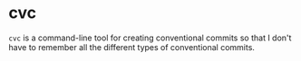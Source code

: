 # cvc

`cvc` is a command-line tool for creating conventional commits so that I don't have to remember all the different types of conventional commits.
